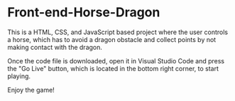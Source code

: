 # Front-end-Horse-Dragon

This is a HTML, CSS, and JavaScript based project where the user controls a horse, which has to avoid a dragon obstacle and collect points by not making contact with the dragon. 


Once the code file is downloaded, open it in Visual Studio Code and press the "Go Live" button, which is located in the bottom right corner, to start playing. 

Enjoy the game!
